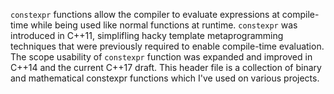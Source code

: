 `constexpr` functions allow the compiler to evaluate expressions at compile-time
while being used like normal functions at runtime.  `constexpr` was introduced
in C++11, simplifling hacky template metaprogramming techniques that were
previously required to enable compile-time evaluation.  The scope usability of
`constexpr` function was expanded and improved in C++14 and the current C++17
draft.  This header file is a collection of binary and mathematical constexpr
functions which I've used on various projects.  

